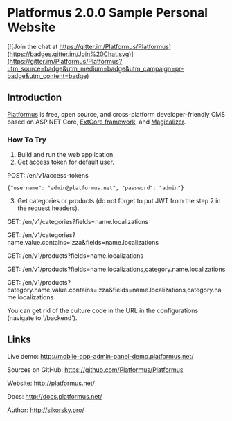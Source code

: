 # Platformus 2.0.0 Sample Personal Website

[![Join the chat at https://gitter.im/Platformus/Platformus](https://badges.gitter.im/Join%20Chat.svg)](https://gitter.im/Platformus/Platformus?utm_source=badge&utm_medium=badge&utm_campaign=pr-badge&utm_content=badge)

## Introduction

[Platformus](https://github.com/Platformus/Platformus) is free, open source, and cross-platform developer-friendly CMS
based on ASP.NET Core, [ExtCore framework](https://github.com/ExtCore/ExtCore),
and [Magicalizer](https://github.com/Magicalizer/Magicalizer).

### How To Try

1. Build and run the web application.
2. Get access token for default user.

POST: /en/v1/access-tokens

```
{"username": "admin@platformus.net", "password": "admin"}
```

3. Get categories or products (do not forget to put JWT from the step 2 in the request headers).

GET: /en/v1/categories?fields=name.localizations

GET: /en/v1/categories?name.value.contains=izza&fields=name.localizations

GET: /en/v1/products?fields=name.localizations

GET: /en/v1/products?fields=name.localizations,category.name.localizations

GET: /en/v1/products?category.name.value.contains=izza&fields=name.localizations,category.name.localizations

You can get rid of the culture code in the URL in the configurations (navigate to '/backend').

## Links

Live demo: http://mobile-app-admin-panel-demo.platformus.net/

Sources on GitHub: https://github.com/Platformus/Platformus

Website: http://platformus.net/

Docs: http://docs.platformus.net/

Author: http://sikorsky.pro/
